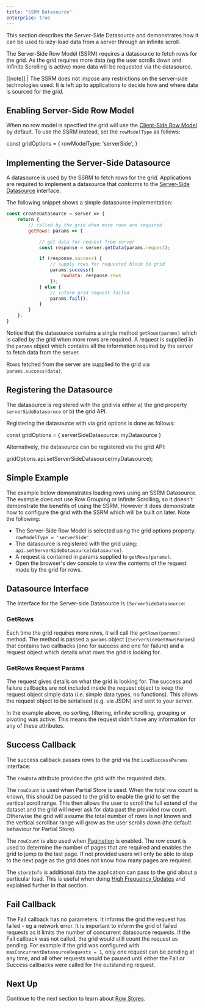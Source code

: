 ```yaml
---
title: "SSRM Datasource"
enterprise: true
---
```


This section describes the Server-Side Datasource and demonstrates how it can be used to lazy-load data from a
server through an infinite scroll.


The Server-Side Row Model (SSRM) requires a datasource to fetch rows for the grid. As the grid requires more data
(eg the user scrolls down and Infinite Scrolling is active) more data will be requested via the datasource.

[[note]]
| The SSRM does not impose any restrictions on the server-side technologies used. It is left up to applications to decide how and where data is sourced for the grid.

## Enabling Server-Side Row Model

When no row model is specified the grid will use the [Client-Side Row Model](/client-side-model/) by default. To use the SSRM instead, set the `rowModelType` as follows:

<snippet>
const gridOptions = {
    rowModelType: 'serverSide',
}
</snippet>

## Implementing the Server-Side Datasource

A datasource is used by the SSRM to fetch rows for the grid. Applications are required to implement a datasource that conforms to the [Server-Side Datasource](#datasource-interface) interface.

The following snippet shows a simple datasource implementation:

```js
const createDatasource = server => {
    return {
        // called by the grid when more rows are required
        getRows: params => {

            // get data for request from server
            const response = server.getData(params.request);

            if (response.success) {
                // supply rows for requested block to grid
                params.success({
                    rowData: response.rows
                });
            } else {
                // inform grid request failed
                params.fail();
            }
        }
    };
}
```

Notice that the datasource contains a single method `getRows(params)` which is called by the grid when more rows are required. A request is supplied in the `params` object which contains all the information required by the server to fetch data from the server.

Rows fetched from the server are supplied to the grid via `params.success(data)`.

## Registering the Datasource

The datasource is registered with the grid via either a) the grid property `serverSideDatasoruce` or b) the grid API.

Registering the datasource with via grid options is done as follows:

<snippet>
const gridOptions = {
    serverSideDatasource: myDatasource
}
</snippet>

Alternatively, the datasource can be registered via the grid API:

<snippet>
gridOptions.api.setServerSideDatasource(myDatasource);
</snippet>

## Simple Example

The example below demonstrates loading rows using an SSRM Datasource. The example does not use
Row Grouping or Infinite Scrolling, so it doesn't demonstrate the benefits of using the SSRM.
However it does demonstrate how to configure the grid with the SSRM which will be built on later.
Note the following:

- The Server-Side Row Model is selected using the grid options property: `rowModelType = 'serverSide'`.
- The datasource is registered with the grid using: `api.setServerSideDatasource(datasource)`.
- A request is contained in params supplied to `getRows(params)`.
- Open the browser's dev console to view the contents of the request made by the grid for rows.

<grid-example title='Simple Example' name='simple' type='generated' options='{ "enterprise": true, "modules": ["serverside", "menu", "columnpanel"] }'></grid-example>

## Datasource Interface

The interface for the Server-side Datasource is `IServerSideDatasource`:

<interface-documentation interfaceName='IServerSideDatasource' ></interface-documentation>

### GetRows

Each time the grid requires more rows, it will call the `getRows(params)` method. The method is passed a `params` object (`IServerSideGetRowsParams`) that contains two callbacks (one for success and one for failure) and a request object which details what rows the grid is looking for.

<interface-documentation interfaceName='IServerSideGetRowsParams' config='{"overrideBottomMargin":"1rem"}' ></interface-documentation>

### GetRows Request Params

The request gives details on what the grid is looking for. The success and failure callbacks are not included inside
the request object to keep the request object simple data (i.e. simple data types, no functions). This allows the
request object to be serialised (e.g. via JSON) and sent to your server.

<interface-documentation interfaceName='IServerSideGetRowsRequest' config='{"overrideBottomMargin":"1rem"}' ></interface-documentation>

In the example above, no sorting, filtering, infinite scrolling, grouping or pivoting was active. This means the
request didn't have any information for any of these attributes.

## Success Callback

The success callback passes rows to the grid via the `LoadSuccessParams` interface:

<interface-documentation interfaceName='LoadSuccessParams' config='{"overrideBottomMargin":"1rem"}' ></interface-documentation>

The `rowData` attribute provides the grid with the requested data.

The `rowCount` is used when Partial Store is used. When the total row count is known, this should be passed to the grid to enable the grid to set the vertical scroll range. This then allows the user to scroll the full extend of the dataset and the grid will never ask for data past the provided row count. Otherwise the grid will assume the total number of rows is not known and the vertical scrollbar range will grow as the user scrolls down (the default behaviour for Partial Store).

The `rowCount` is also used when [Pagination](/server-side-model-pagination/) is enabled. The row count is used to determine the number of pages that are required and enables the grid to jump to the last page. If not provided users will only be able to step to the next page as the grid does not know how many pages are required.

The `storeInfo` is additional data the application can pass to the grid about a particular load. This is useful when doing [High Frequency Updates](/server-side-model-high-frequency/) and explained further in that section.

## Fail Callback

The Fail callback has no parameters. It informs the grid the request has failed - eg a network error. It is important to inform the grid of failed requests as it limits the number of concurrent datasource requests. If the Fail callback was not called, the grid would still count the request as pending. For example if the grid was configured with `maxConcurrentDatasourceRequests = 1`, only one request can be pending at any time, and all other requests would be paused until either the Fail or Success callbacks were called for the outstanding request.

## Next Up

Continue to the next section to learn about [Row Stores](/server-side-model-row-stores/).

